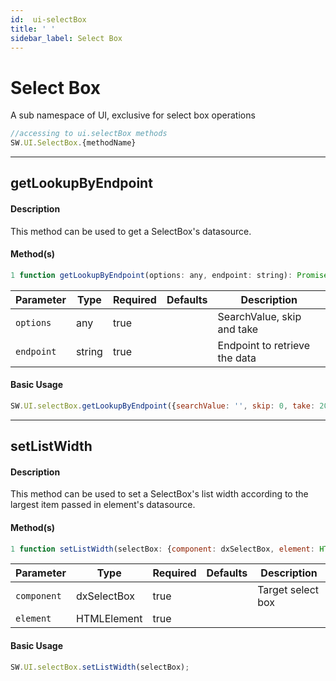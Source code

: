 ```yaml
---
id:  ui-selectBox
title: ' '
sidebar_label: Select Box
---
```


# Select Box

A sub namespace of UI, exclusive for select box operations

```javascript
//accessing to ui.selectBox methods
SW.UI.SelectBox.{methodName}
```

---

## getLookupByEndpoint

#### Description

This method can be used to get a SelectBox's datasource.

#### Method(s)

```js {3}
1 function getLookupByEndpoint(options: any, endpoint: string): Promise<any>;
```
<table className="custom-table">
    <thead>
        <tr>
            <th>Parameter</th>
            <th>Type</th>
            <th>Required</th>
            <th>Defaults</th>
            <th>Description</th>
        </tr>
    </thead>
    <tbody>
        <tr className="selected">
            <td><code>options</code></td>
            <td>any</td>
            <td>true</td>
            <td></td>
            <td>SearchValue, skip and take</td>
        </tr>
        <tr className="selected">
            <td><code>endpoint</code></td>
            <td>string</td>
            <td>true</td>
            <td></td>
            <td>Endpoint to retrieve the data</td>
        </tr>
    </tbody>
</table>

#### Basic Usage

```javascript
SW.UI.selectBox.getLookupByEndpoint({searchValue: '', skip: 0, take: 20}, "departments/lookup");
```

---

## setListWidth

#### Description

This method can be used to set a SelectBox's list width according to the largest item passed in element's datasource.

#### Method(s)

```js {3}
1 function setListWidth(selectBox: {component: dxSelectBox, element: HTMLElement}): void
```
<table className="custom-table">
    <thead>
        <tr>
            <th>Parameter</th>
            <th>Type</th>
            <th>Required</th>
            <th>Defaults</th>
            <th>Description</th>
        </tr>
    </thead>
    <tbody>
        <tr className="selected">
            <td><code>component</code></td>
            <td>dxSelectBox</td>
            <td>true</td>
            <td></td>
            <td>Target select box</td>
        </tr>
        <tr className="selected">
            <td><code>element</code></td>
            <td>HTMLElement</td>
            <td>true</td>
            <td></td>
            <td></td>
        </tr>
    </tbody>
</table>

#### Basic Usage

```javascript
SW.UI.selectBox.setListWidth(selectBox);
```